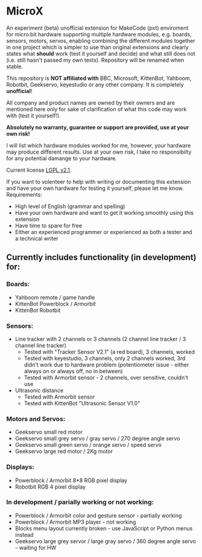 # MicroX

An experiment (beta) unofficial extension for MakeCode (pxt) enviroment for micro:bit hardware supporting multiple hardware modules, e.g. boards, sensors, motors, servos, enabling combining the different modules together in one project which is simpler to use than original extensions and clearly states what **should** work (test it yourself and decide) and what still does not (i.e. still hasn't passed my own tests). Repository will be renamed when stable.

This repository is **NOT affiliated with** BBC, Microsoft, KittenBot, Yahboom, Robotbit, Geekservo, keyestudio or any other company. It is completely **unofficial**!

All company and product names are owned by their owners and are mentioned here only for sake of clarification of what this code may work with (test it yourself!).

**Absolutely no warranty, guarantee or support are provided, use at your own risk!**

I will list which hardware modules worked for me, however, your hardware may produce different results. Use at your own risk, I take no responsibilty for any potential damange to your hardware.

Current license [LGPL v2.1](https://www.gnu.org/licenses/old-licenses/lgpl-2.1.en.html).

If you want to volenteer to help with writing or documenting this extension and have your own hardware for testing it yourself, please let me know.
Requirements:
* High level of English (grammar and spelling)
* Have your own hardware and want to get it working smoothly using this extension
* Have time to spare for free
* Either an experienced programmer or experienced as both a tester and a technical writer

## Currently includes functionality (in development) for:

### Boards:

* Yahboom remote / game handle
* KittenBot Powerblock / Armorbit
* KittenBot Robotbit

### Sensors:

* Line tracker with 2 channels or 3 channels (2 channel line tracker / 3 channel line tracker)
    * Tested with "Tracker Sensor V2.1" (a red board), 3 channels, worked
    * Tested with keyestudio, 3 channels, only 2 channels worked, 3rd didn't work due to hardware problem (potentiometer issue - either always on or always off, no in between)
    * Tested with Armorbit sensor - 2 channels, over sensitive, couldn't use
* Ultrasonic distance
    * Tested with Armorbit sensor
    * Tested with KittenBot "Ultrasonic Sensor V1.0"

### Motors and Servos:

* Geekservo small red motor
* Geekservo small grey servo / gray servo / 270 degree angle servo
* Geekservo small green servo / orange servo / speed servo
* Geekservo large red motor / 2Kg motor

### Displays:

* Powerblock / Armorbit 8*8 RGB pixel display
* Robotbit RGB 4 pixel display

### In development / parially working or not working:

* Powerblock / Armorbit color and gesture sensor - partially working
* Powerblock / Armorbit MP3 player - not working
* Blocks menu layout currently broken - use JavaScript or Python menus instead
* Geekservo large grey servor / large gray servo / 360 degree angle servo - waiting for HW
